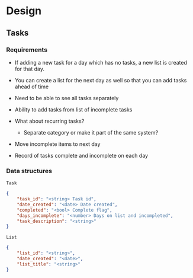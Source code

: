 # Design



## Tasks

### Requirements

- If adding a new task for a day which has no tasks, a new list is created for that day.
- You can create a list for the next day as well so that you can add tasks ahead of time
- Need to be able to see all tasks separately
- Ability to add tasks from list of incomplete tasks

- What about recurring tasks?
    - Separate category or make it part of the same system?

- Move incomplete items to next day
- Record of tasks complete and incomplete on each day

### Data structures

`Task`

```json
{
    "task_id": "<string> Task id", 
    "date_created": "<date> Date created",
    "completed": "<bool> Complete flag",
    "days_incomplete": "<number> Days on list and incompleted",
    "task_description": "<string>"
}
```


`List`
```json
{
    "list_id": "<string>",
    "date_created": "<date>",
    "list_title": "<string>"
}
```

